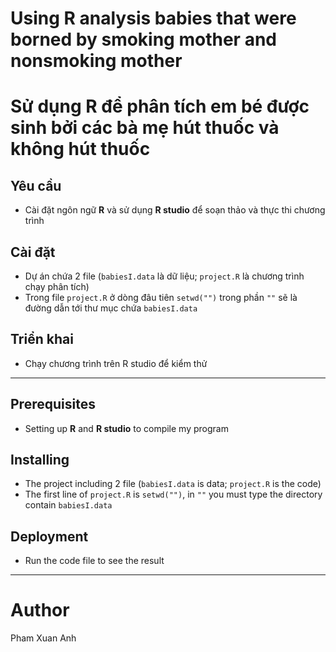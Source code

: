 # Using R analysis babies that were borned by smoking mother and nonsmoking mother
# Sử dụng R để phân tích em bé được sinh bởi các bà mẹ hút thuốc và không hút thuốc

## Yêu cầu
- Cài đặt ngôn ngữ **R** và sử dụng **R studio** để soạn thảo và thực thi chương trình

## Cài đặt
- Dự án chứa 2 file (`babiesI.data` là dữ liệu; `project.R` là chương trình chạy phân tích)
- Trong file `project.R` ở dòng đâu tiên `setwd("")` trong phần `""` sẽ là đường dẫn tới thư mục chứa `babiesI.data`

## Triển khai
- Chạy chương trình trên R studio để kiểm thử
___
## Prerequisites
- Setting up **R** and **R studio** to compile my  program

## Installing
- The project including 2 file (`babiesI.data` is data; `project.R` is the code)
- The first line of `project.R` is `setwd("")`, in `""` you must type the directory contain `babiesI.data`

## Deployment
- Run the code file to see the result
___
# Author
Pham Xuan Anh
